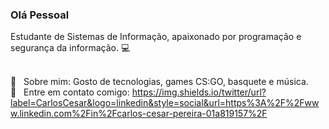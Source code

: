 ### Olá Pessoal 
Estudante de Sistemas de Informação, apaixonado por programação e segurança da informação. :computer:

 <br/>:speech_balloon: &nbsp; Sobre mim: Gosto de tecnologias, games CS:GO, basquete e música.
 <br/>:email: &nbsp; Entre em contato comigo: https://img.shields.io/twitter/url?label=CarlosCesar&logo=linkedin&style=social&url=https%3A%2F%2Fwww.linkedin.com%2Fin%2Fcarlos-cesar-pereira-01a819157%2F
<!--
**CarlosCesar12/CarlosCesar12** is a ✨ _special_ ✨ repository because its `README.md` (this file) appears 
 
